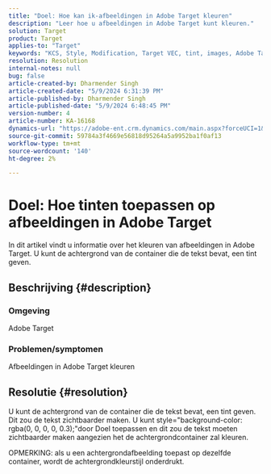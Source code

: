 ```yaml
---
title: "Doel: Hoe kan ik-afbeeldingen in Adobe Target kleuren"
description: "Leer hoe u afbeeldingen in Adobe Target kunt kleuren."
solution: Target
product: Target
applies-to: "Target"
keywords: "KCS, Style, Modification, Target VEC, tint, images, Adobe Target"
resolution: Resolution
internal-notes: null
bug: false
article-created-by: Dharmender Singh
article-created-date: "5/9/2024 6:31:39 PM"
article-published-by: Dharmender Singh
article-published-date: "5/9/2024 6:48:45 PM"
version-number: 4
article-number: KA-16168
dynamics-url: "https://adobe-ent.crm.dynamics.com/main.aspx?forceUCI=1&pagetype=entityrecord&etn=knowledgearticle&id=8e08f15a-320e-ef11-9f8a-6045bd006b25"
source-git-commit: 59784a3f4669e56818d95264a5a9952ba1f0af13
workflow-type: tm+mt
source-wordcount: '140'
ht-degree: 2%

---
```


# Doel: Hoe tinten toepassen op afbeeldingen in Adobe Target


In dit artikel vindt u informatie over het kleuren van afbeeldingen in Adobe Target. U kunt de achtergrond van de container die de tekst bevat, een tint geven.

## Beschrijving {#description}


### <b>Omgeving</b>

Adobe Target

### <b>Problemen/symptomen</b>

Afbeeldingen in Adobe Target kleuren


## Resolutie {#resolution}


U kunt de achtergrond van de container die de tekst bevat, een tint geven. Dit zou de tekst zichtbaarder maken.
U kunt style=&quot;background-color: rgba(0, 0, 0, 0, 0.3);&quot;door Doel toepassen en dit zou de tekst moeten zichtbaarder maken aangezien het de achtergrondcontainer zal kleuren.

OPMERKING: als u een achtergrondafbeelding toepast op dezelfde container, wordt de achtergrondkleurstijl onderdrukt.
